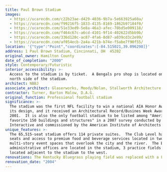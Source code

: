 ```yaml
---
title: Paul Brown Stadium
images:
  - https://ucarecdn.com/c22b23ae-d429-4036-9b7a-5e663925a60a/
  - https://ucarecdn.com/f99216f5-1833-4135-8169-1862b97184f0/
  - https://ucarecdn.com/51e33ed9-5e8a-46a3-afec-70bd5e009118/
  - https://ucarecdn.com/f464c67c-a6cd-4101-9f14-402622d5bb9b/
  - https://ucarecdn.com/336d120c-ac87-4fa6-8d87-a039cd3c2e99/
  - https://ucarecdn.com/af054ecb-2a4a-421b-b74e-f5abe7f90f55/
location: '{"type":"Point","coordinates":[-84.515021,39.096298]}'
address: 1 Paul Brown Stadium, Cincinnati, OH  45202
original_owner: Hamilton County
date_of_completion: "2000"
style: Contemporary/Futuristic
interior_accessibility: >-
  Access to the stadium is by ticket.  A Bengals pro shop is located on the
  north side of the stadium.
architect: NBBJ
associate_architect: Glaserworks, Moody/Nolan, Stallworth Architecture
contractor: Turner, Barton Malow, D.A.G.
original_function: Professional football stadium
significance: >-
  The stadium was the first NFL facility to win a national AIA Honor Award for
  its design, and it received an Architectural Record/Busines Week Award in
  2001.  It is also the only football stadium to be listed among "American's
  favorite 150 buildings and structures" in a 2007 survey conducted by Harris
  Interactive and commissioned by the American Institute of Architects (AIA).
unique_features: >-
  The 65,515-seat stadium offers 114 private suites.  The Club Level has 7,600
  seats and access to premium food and beverage services located in two
  multi-story event spaces that overlook the city and the river.  The Bengals
  administrative offices are located in the stadium, 3 practice fields are
  located adjacent to the stadium to the west.
renovations: The Kentucky Bluegrass playing field was replaced with a FieldTurf system.
renovation_date: "2004"
---
```

